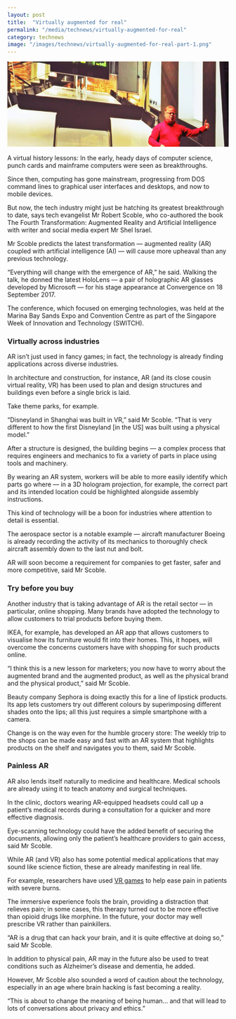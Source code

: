 ```yaml
---
layout: post
title:  "Virtually augmented for real"
permalink: "/media/technews/virtually-augmented-for-real"
category: technews
image: "/images/technews/virtually-augmented-for-real-part-1.png"
---
```


![Virtually augmented for real](/images/technews/virtually-augmented-for-real-part-1.png)

A virtual history lessons: In the early, heady days of computer science, punch cards and mainframe computers were seen as breakthroughs.

Since then, computing has gone mainstream, progressing from DOS command lines to graphical user interfaces and desktops, and now to mobile devices.

But now, the tech industry might just be hatching its greatest breakthrough to date, says tech evangelist Mr Robert Scoble, who co-authored the book The Fourth Transformation: Augmented Reality and Artificial Intelligence with writer and social media expert Mr Shel Israel.

Mr Scoble predicts the latest transformation — augmented reality (AR) coupled with artificial intelligence (AI) — will cause more upheaval than any previous technology.

“Everything will change with the emergence of AR,” he said. Walking the talk, he donned the latest HoloLens — a pair of holographic AR glasses developed by Microsoft — for his stage appearance at Convergence on 18 September 2017.

The conference, which focused on emerging technologies, was held at the Marina Bay Sands Expo and Convention Centre as part of the Singapore Week of Innovation and Technology (SWITCH).

### **Virtually across industries**
AR isn’t just used in fancy games; in fact, the technology is already finding applications across diverse industries.

In architecture and construction, for instance, AR (and its close cousin virtual reality, VR) has been used to plan and design structures and buildings even before a single brick is laid.

Take theme parks, for example.

“Disneyland in Shanghai was built in VR,” said Mr Scoble. “That is very different to how the first Disneyland [in the US] was built using a physical model.”

After a structure is designed, the building begins — a complex process that requires engineers and mechanics to fix a variety of parts in place using tools and machinery.

By wearing an AR system, workers will be able to more easily identify which parts go where — in a 3D hologram projection, for example, the correct part and its intended location could be highlighted alongside assembly instructions.

This kind of technology will be a boon for industries where attention to detail is essential.

The aerospace sector is a notable example — aircraft manufacturer Boeing is already recording the activity of its mechanics to thoroughly check aircraft assembly down to the last nut and bolt.

AR will soon become a requirement for companies to get faster, safer and more competitive, said Mr Scoble.

### **Try before you buy**
Another industry that is taking advantage of AR is the retail sector — in particular, online shopping. Many brands have adopted the technology to allow customers to trial products before buying them.

IKEA, for example, has developed an AR app that allows customers to visualise how its furniture would fit into their homes. This, it hopes, will overcome the concerns customers have with shopping for such products online.

“I think this is a new lesson for marketers; you now have to worry about the augmented brand and the augmented product, as well as the physical brand and the physical product,” said Mr Scoble.

Beauty company Sephora is doing exactly this for a line of lipstick products. Its app lets customers try out different colours by superimposing different shades onto the lips; all this just requires a simple smartphone with a camera.

Change is on the way even for the humble grocery store: The weekly trip to the shops can be made easy and fast with an AR system that highlights products on the shelf and navigates you to them, said Mr Scoble.

### **Painless AR**
AR also lends itself naturally to medicine and healthcare. Medical schools are already using it to teach anatomy and surgical techniques.

In the clinic, doctors wearing AR-equipped headsets could call up a patient’s medical records during a consultation for a quicker and more effective diagnosis.

Eye-scanning technology could have the added benefit of securing the documents, allowing only the patient’s healthcare providers to gain access, said Mr Scoble.

While AR (and VR) also has some potential medical applications that may sound like science fiction, these are already manifesting in real life.

For example, researchers have used [VR games](http://www.vrpain.com/) to help ease pain in patients with severe burns.

The immersive experience fools the brain, providing a distraction that relieves pain; in some cases, this therapy turned out to be more effective than opioid drugs like morphine. In the future, your doctor may well prescribe VR rather than painkillers.

“AR is a drug that can hack your brain, and it is quite effective at doing so,” said Mr Scoble.

In addition to physical pain, AR may in the future also be used to treat conditions such as Alzheimer’s disease and dementia, he added. 

However, Mr Scoble also sounded a word of caution about the technology, especially in an age where brain hacking is fast becoming a reality.

“This is about to change the meaning of being human… and that will lead to lots of conversations about privacy and ethics.”
